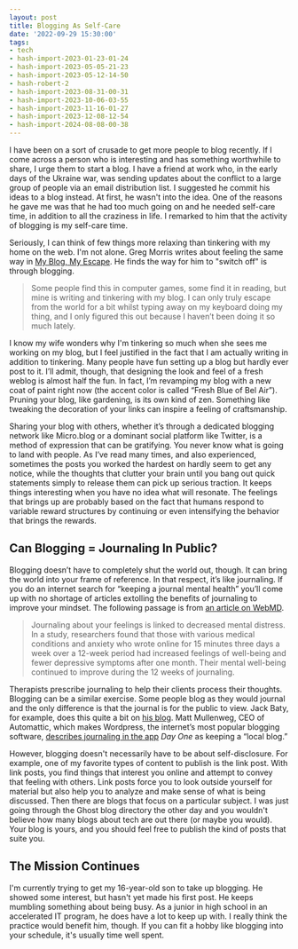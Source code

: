 ```yaml
---
layout: post
title: Blogging As Self-Care
date: '2022-09-29 15:30:00'
tags:
- tech
- hash-import-2023-01-23-01-24
- hash-import-2023-05-05-21-23
- hash-import-2023-05-12-14-50
- hash-robert-2
- hash-import-2023-08-31-00-31
- hash-import-2023-10-06-03-55
- hash-import-2023-11-16-01-27
- hash-import-2023-12-08-12-54
- hash-import-2024-08-08-00-38
---
```


I have been on a sort of crusade to get more people to blog recently. If I come across a person who is interesting and has something worthwhile to share, I urge them to start a blog. I have a friend at work who, in the early days of the Ukraine war, was sending updates about the conflict to a large group of people via an email distribution list. I suggested he commit his ideas to a blog instead. At first, he wasn't into the idea. One of the reasons he gave me was that he had too much going on and he needed self-care time, in addition to all the craziness in life. I remarked to him that the activity of blogging is my self-care time.

<!--kg-card-end: html-->

Seriously, I can think of few things more relaxing than tinkering with my home on the web. I'm not alone. Greg Morris writes about feeling the same way in [My Blog, My Escape](https://www.gr36.com/2022/09/27/my-blog-my.html). He finds the way for him to "switch off" is through blogging.

> Some people find this in computer games, some find it in reading, but mine is writing and tinkering with my blog. I can only truly escape from the world for a bit whilst typing away on my keyboard doing my thing, and I only figured this out because I haven’t been doing it so much lately.

I know my wife wonders why I'm tinkering so much when she sees me working on my blog, but I feel justified in the fact that I am actually writing in addition to tinkering. Many people have fun setting up a blog but hardly ever post to it. I’ll admit, though, that designing the look and feel of a fresh weblog is almost half the fun. In fact, I’m revamping my blog with a new coat of paint right now (the accent color is called “Fresh Blue of Bel Air”). Pruning your blog, like gardening, is its own kind of zen. Something like tweaking the decoration of your links can inspire a feeling of craftsmanship.

Sharing your blog with others, whether it’s through a dedicated blogging network like Micro.blog or a dominant social platform like Twitter, is a method of expression that can be gratifying. You never know what is going to land with people. As I’ve read many times, and also experienced, sometimes the posts you worked the hardest on hardly seem to get any notice, while the thoughts that clutter your brain until you bang out quick statements simply to release them can pick up serious traction. It keeps things interesting when you have no idea what will resonate. The feelings that brings up are probably based on the fact that humans respond to variable reward structures by continuing or even intensifying the behavior that brings the rewards.

## Can Blogging = Journaling In Public?

Blogging doesn’t have to completely shut the world out, though. It can bring the world into your frame of reference. In that respect, it’s like journaling. If you do an internet search for “keeping a journal mental health” you’ll come up with no shortage of articles extolling the benefits of journaling to improve your mindset. The following passage is from [an article on WebMD](https://www.webmd.com/mental-health/mental-health-benefits-of-journaling).

> Journaling about your feelings is linked to decreased mental distress. In a study, researchers found that those with various medical conditions and anxiety who wrote online for 15 minutes three days a week over a 12-week period had increased feelings of well-being and fewer depressive symptoms after one month. Their mental well-being continued to improve during the 12 weeks of journaling.

Therapists prescribe journaling to help their clients process their thoughts. Blogging can be a similar exercise. Some people blog as they would journal and the only difference is that the journal is for the public to view. Jack Baty, for example, does this quite a bit on [his blog](https://baty.net). Matt Mullenweg, CEO of Automattic, which makes Wordpress, the internet’s most popular blogging software, [describes journaling in the app](https://ma.tt/2021/06/day-one-at-automattic/) _Day One_ as keeping a “local blog.”

However, blogging doesn't necessarily have to be about self-disclosure. For example, one of my favorite types of content to publish is the link post. With link posts, you find things that interest you online and attempt to convey that feeling with others. Link posts force you to look outside yourself for material but also help you to analyze and make sense of what is being discussed. Then there are blogs that focus on a particular subject. I was just going through the Ghost blog directory the other day and you wouldn't believe how many blogs about tech are out there (or maybe you would). Your blog is yours, and you should feel free to publish the kind of posts that suite you.

## The Mission Continues

I'm currently trying to get my 16-year-old son to take up blogging. He showed some interest, but hasn't yet made his first post. He keeps mumbling something about being busy. As a junior in high school in an accelerated IT program, he does have a lot to keep up with. I really think the practice would benefit him, though. If you can fit a hobby like blogging into your schedule, it's usually time well spent.


